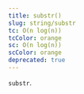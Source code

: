 ```yaml
---
title: substr()
slug: string/substr
tc: O(n log(n))
tcColor: orange
sc: O(n log(n))
scColor: orange
deprecated: true
---
```

`substr`.